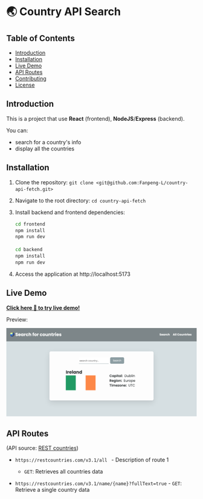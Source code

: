 # 🌏 Country API Search

## Table of Contents

- [Introduction](#introduction)
- [Installation](#installation)
- [Live Demo](#usage)
- [API Routes](#api-routes)
- [Contributing](#contributing)
- [License](#license)

## Introduction

This is a project that use **React** (frontend), **NodeJS**/**Express** (backend).

You can:

- search for a country's info
- display all the countries

## Installation

1. Clone the repository: `git clone <git@github.com:Fanpeng-L/country-api-fetch.git>`
2. Navigate to the root directory: `cd country-api-fetch`
3. Install backend and frontend dependencies:

   ```bash
   cd frontend
   npm install
   npm run dev

   cd backend
   npm install
   npm run dev
   ```

4. Access the application at http://localhost:5173

## Live Demo

**[Click here 🔗 to try live demo!](https://serene-bonbon-04ecf7.netlify.app/)**

Preview:

<img src="preview.png" width="800">

## API Routes

(API source: [REST countries](https://restcountries.com/#endpoints-name))

- `https://restcountries.com/v3.1/all
` - Description of route 1

  - `GET`: Retrieves all countries data

- `https://restcountries.com/v3.1/name/{name}?fullText=true` - `GET`: Retrieve a single country data

